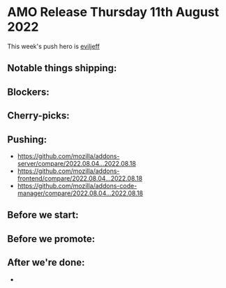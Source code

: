 # AMO Release Thursday 11th August 2022

This week's push hero is [eviljeff](https://github.com/eviljeff)

## Notable things shipping:

## Blockers:

## Cherry-picks:

## Pushing:

- https://github.com/mozilla/addons-server/compare/2022.08.04...2022.08.18
- https://github.com/mozilla/addons-frontend/compare/2022.08.04...2022.08.18
- https://github.com/mozilla/addons-code-manager/compare/2022.08.04...2022.08.18

## Before we start:

## Before we promote:

## After we're done:
- 
